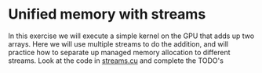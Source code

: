 # Unified memory with streams


In this exercise we will execute a simple kernel on the GPU that adds up two
arrays. Here we will use multiple streams to do the addition, and will
practice how to separate up managed memory allocation to different
streams. Look at the code in [streams.cu](streams.cu) and complete the TODO's
